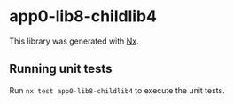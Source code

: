 # app0-lib8-childlib4

This library was generated with [Nx](https://nx.dev).

## Running unit tests

Run `nx test app0-lib8-childlib4` to execute the unit tests.
